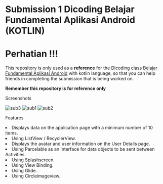 # Submission 1 Dicoding Belajar Fundamental Aplikasi Android (KOTLIN)
# Perhatian !!!


This repository is only used as a <b>reference</b> for the Dicoding class <a href="https://www.dicoding.com/academies/14">Belajar Fundamental Aplikasi Android</a> 
with kotlin language, 
so that you can help friends in completing the submission that is being worked on.

<b>Remember this repository is for reference only</b>

Screenshots

![sub3](https://user-images.githubusercontent.com/54896129/105577967-852e5c00-5daf-11eb-9f8b-b2450cbaee72.JPG) ![sub1](https://user-images.githubusercontent.com/54896129/105577958-734cb900-5daf-11eb-96db-da89b5b95c79.JPG) ![sub2](https://user-images.githubusercontent.com/54896129/105577969-895a7980-5daf-11eb-9c2c-9c42b8899eba.JPG)

Features
<li>Displays data on the application page with a minimum number of 10 items.</li>
<li>Using ListView / RecyclerView.</li>
<li>Displays the avatar and user information on the User Details page.</li>
<li>Using Parcelable as an interface for data objects to be sent between Activities.</li>
<li>Using Splashscreen.</li>
<li>Using View Binding.</li>
<li>Using Glide.</li>
<li>Using Circleimageview.</li>
